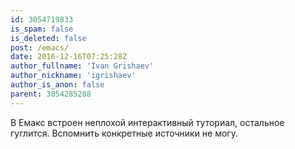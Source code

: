 ```yaml
---
id: 3054719833
is_spam: false
is_deleted: false
post: /emacs/
date: 2016-12-16T07:25:28Z
author_fullname: 'Ivan Grishaev'
author_nickname: 'igrishaev'
author_is_anon: false
parent: 3054285288
---
```


<p>В Емакс встроен неплохой интерактивный туториал, остальное гуглится. Вспомнить конкретные источники не могу.</p>
